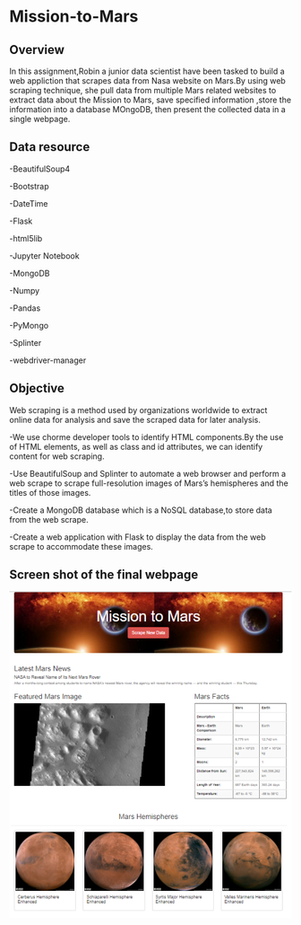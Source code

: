 # Mission-to-Mars
## Overview
In this assignment,Robin a junior data scientist have been tasked to build a web appliction that scrapes data from Nasa website on Mars.By using web scraping technique, she pull data from multiple Mars related websites to extract data about the Mission to Mars, save specified information ,store the information  into a database MOngoDB, then present the collected data in a single webpage.

## Data resource

-BeautifulSoup4

-Bootstrap 

-DateTime 

-Flask  

-html5lib

-Jupyter Notebook 

-MongoDB 

-Numpy 

-Pandas 

-PyMongo

-Splinter

-webdriver-manager

## Objective 

Web scraping is a method used by organizations worldwide to extract online data for analysis and save the scraped data for later analysis.

-We use chorme developer tools to identify HTML components.By the use of HTML elements, as well as class and id attributes, we can identify content for web scraping.

-Use BeautifulSoup and Splinter to automate a web browser and perform a web scrape to scrape full-resolution images of Mars’s hemispheres and the titles of those images.

-Create a MongoDB database which is a NoSQL database,to store data from the web scrape.

-Create a web application with Flask to display the data from the web scrape to accommodate these images.

## Screen shot of the final webpage

![](https://github.com/akthersr/Mission-to-Mars/blob/main/resources/final.png)

